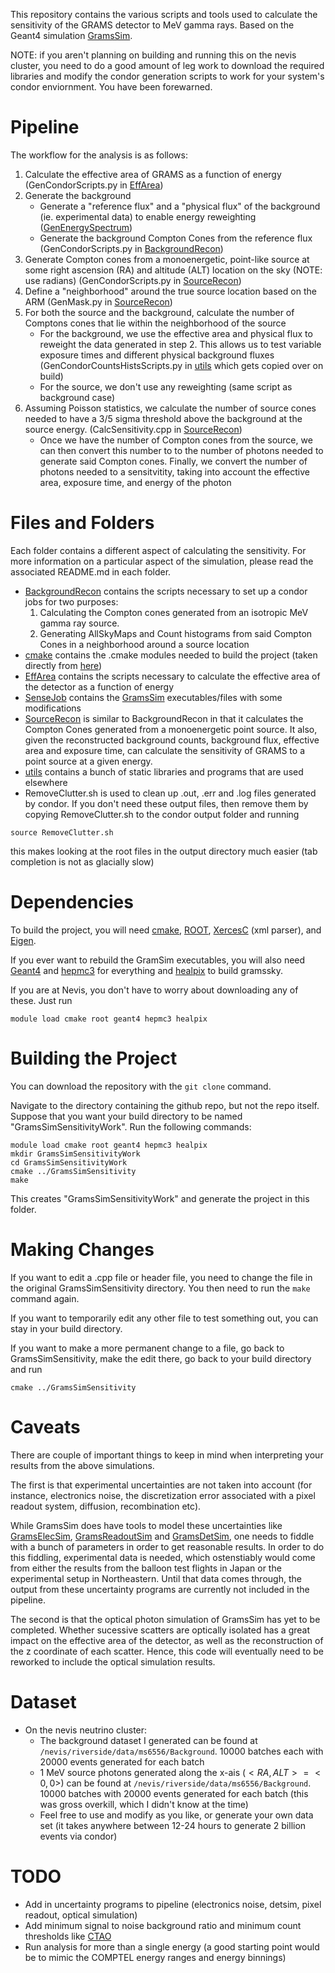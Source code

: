  This repository contains the various scripts and tools used to calculate the sensitivity of the GRAMS detector to MeV gamma rays. Based on the Geant4 simulation [GramsSim](https://github.com/wgseligman/GramsSim).

 NOTE: if you aren't planning on building and running this on the nevis cluster, you need to do a good amount of leg work to download the required libraries and modify the condor generation scripts to work for your system's condor enviornment. You have been forewarned.

# Pipeline
The workflow for the analysis is as follows:
1. Calculate the effective area of GRAMS as a function of energy (GenCondorScripts.py in [EffArea](./EffArea))
2. Generate the background
    * Generate a "reference flux" and a "physical flux" of the background (ie. experimental data) to enable energy reweighting ([GenEnergySpectrum](./BackgroundRecon/GenEnergySpectrum.py))
    * Generate the background Compton Cones from the reference flux (GenCondorScripts.py in [BackgroundRecon](./BackgroundRecon))
3. Generate Compton cones from a monoenergetic, point-like source at some right ascension (RA) and altitude (ALT) location on the sky (NOTE: use radians) (GenCondorScripts.py in [SourceRecon](./SourceRecon/))
4. Define a "neighborhood" around the true source location based on the ARM (GenMask.py in [SourceRecon](./SourceRecon/))
5. For both the source and the background, calculate the number of Comptons cones that lie within the neighborhood of the source
    * For the background, we use the effective area and physical flux to reweight the data generated in step 2. This allows us to test variable exposure times and different physical background fluxes (GenCondorCountsHistsScripts.py in [utils](./utils/) which gets copied over on build)
    * For the source, we don't use any reweighting (same script as background case)
6. Assuming Poisson statistics, we calculate the number of source cones needed to have a 3/5 sigma threshold above the background at the source energy. (CalcSensitivity.cpp in [SourceRecon](./SourceRecon/))
    * Once we have the number of Compton cones from the source, we can then convert this number to to the number of photons needed to generate said Compton cones. Finally, we convert the number of photons needed to a sensitvitity, taking into account the effective area, exposure time, and energy of the photon

# Files and Folders
Each folder contains a different aspect of calculating the sensitivity. For more information on a particular aspect of the simulation, please read the associated README.md in each folder.
* [BackgroundRecon](BackgroundRecon) contains the scripts necessary to set up a condor jobs for two purposes:
    1. Calculating the Compton cones generated from an isotropic MeV gamma ray source.
    2. Generating AllSkyMaps and Count histograms from said Compton Cones in a neighborhood around a source location
* [cmake](cmake/) contains the .cmake modules needed to build the project (taken directly from [here](https://github.com/wgseligman/GramsSim/tree/master/cmake))
* [EffArea](EffArea/) contains the scripts necessary to calculate the effective area of the detector as a function of energy
* [SenseJob](SenseJob/) contains the [GramsSim](https://github.com/wgseligman/GramsSim) executables/files with some modifications
* [SourceRecon](SourceRecon/) is similar to BackgroundRecon in that it calculates the Compton Cones generated from a monoenergetic point source. It also, given the reconstructed background counts, background flux, effective area and exposure time, can calculate the sensitivity of GRAMS to a point source at a given energy.
* [utils](utils/) contains a bunch of static libraries and programs that are used elsewhere
* RemoveClutter.sh is used to clean up .out, .err and .log files generated by condor. If you don't need these output files, then remove them by copying RemoveClutter.sh to the condor output folder and running
```
source RemoveClutter.sh
```
this makes looking at the root files in the output directory much easier (tab completion is not as glacially slow)
# Dependencies

To build the project, you will need [cmake](https://cmake.org/), [ROOT](https://root.cern/install/), [XercesC](https://xerces.apache.org/xerces-c/download.cgi) (xml parser), and [Eigen](https://eigen.tuxfamily.org/index.php?title=Main_Page).

If you ever want to rebuild the GramSim executables, you will also need [Geant4](https://geant4.web.cern.ch/) and [hepmc3](https://gitlab.cern.ch/hepmc/HepMC3) for everything and [healpix](https://healpix.sourceforge.io/) to build gramssky.

 If you are at Nevis, you don't have to worry about downloading any of these. Just run
```
module load cmake root geant4 hepmc3 healpix
```

# Building the Project
You can download the repository with the `git clone` command.

Navigate to the directory containing the github repo, but not the repo itself. Suppose that you want your build directory to be named "GramsSimSensitivityWork". Run the following commands:

```
module load cmake root geant4 hepmc3 healpix
mkdir GramsSimSensitivityWork
cd GramsSimSensitivityWork
cmake ../GramsSimSensitivity
make
```

This creates "GramsSimSensitivityWork" and generate the project in this folder.

# Making Changes
If you want to edit a .cpp file or header file, you need to change the file in the original GramsSimSensitivity directory. You then need to run the ```make``` command again.

If you want to temporarily edit any other file to test something out, you can stay in your build directory.

If you want to make a more permanent change to a file, go back to GramsSimSensitivity, make the edit there, go back to your build directory and run
```
cmake ../GramsSimSensitivity
```

# Caveats
There are couple of important things to keep in mind when interpreting your results from the above simulations.

The first is that experimental uncertainties are not taken into account (for instance, electronics noise, the discretization error associated with a pixel readout system, diffusion, recombination etc).

While GramsSim does have tools to model these uncertainties like [GramsElecSim](https://github.com/wgseligman/GramsSim/tree/master/GramsElecSim), [GramsReadoutSim](https://github.com/wgseligman/GramsSim/tree/master/GramsReadoutSim) and [GramsDetSim](https://github.com/wgseligman/GramsSim/tree/master/GramsDetSim), one needs to fiddle with a bunch of parameters in order to get reasonable results. In order to do this fiddling, experimental data is needed, which ostenstiably would come from either the results from the balloon test flights in Japan or the experimental setup in Northeastern. Until that data comes through, the output from these uncertainty programs are currently not included in the pipeline.

The second is that the optical photon simulation of GramsSim has yet to be completed. Whether sucessive scatters are optically isolated has a great impact on the effective area of the detector, as well as the reconstruction of the z coordinate of each scatter. Hence, this code will eventually need to be reworked to include the optical simulation results.

# Dataset
* On the nevis neutrino cluster:
    *   The background dataset I generated can be found at ```/nevis/riverside/data/ms6556/Background```. 10000 batches each with 20000 events generated for each batch
    *   1 MeV source photons generated along the x-ais ($<RA,ALT> = <0,0>$) can be found at ```/nevis/riverside/data/ms6556/Background```. 10000 batches with 20000 events generated for each batch (this was gross overkill, which I didn't know at the time)
    * Feel free to use and modify as you like, or generate your own data set (it takes anywhere between 12-24 hours to generate 2 billion events via condor)

# TODO
* Add in uncertainty programs to pipeline (electronics noise, detsim, pixel readout, optical simulation)
* Add minimum signal to noise background ratio and minimum count thresholds like [CTAO](https://www.cta-observatory.org/science/ctao-performance/#1472563157332-1ef9e83d-426c)
* Run analysis for more than a single energy (a good starting point would be to mimic the COMPTEL energy ranges and energy binnings)